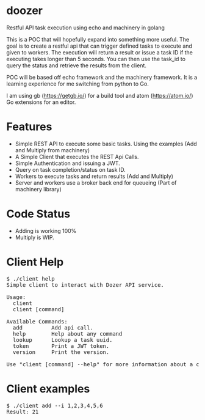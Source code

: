 # doozer
Restful API task execution using echo and machinery in golang

This is a POC that will hopefully expand into something more useful. The goal is to create a restful api that can trigger defined tasks to execute and given to workers. The execution will return a result or issue a task ID if the executing takes longer than 5 seconds. You can then use the task_id to query
the status and retrieve the results from the client.

POC will be based off echo framework and the machinery framework. It is a learning experience for me switching from python to Go.

I am using gb (https://getgb.io/) for a build tool  and atom (https://atom.io/) Go extensions
for an editor.


# Features

* Simple REST API to execute some basic tasks. Using the examples (Add and Multiply from machinery)
* A Simple Client that executes the REST Api Calls.
* Simple Authentication and issuing a JWT.
* Query on task completion/status on task ID.
* Workers to execute tasks and return results (Add and Multiply)
* Server and workers use a broker back end for queueing (Part of machinery library)

# Code Status

* Adding is working 100%
* Multiply is WIP.


# Client Help

<pre>
$ ./client help
Simple client to interact with Dozer API service.

Usage:
  client
  client [command]

Available Commands:
  add         Add api call.
  help        Help about any command
  lookup      Lookup a task uuid.
  token       Print a JWT token.
  version     Print the version.

Use "client [command] --help" for more information about a command.
</pre>

# Client examples
<pre>
$ ./client add --i 1,2,3,4,5,6
Result: 21

</pre>
